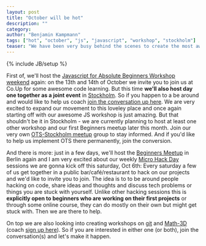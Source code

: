 ```yaml
---
layout: post
title: "October will be hot"
description: ""
category: 
author: "Benjamin Kampmann"
tags: ["hot", "october", "js", "javascript", "workshop", "stockholm"]
teaser: "We have been very busy behind the scenes to create the most awesome month of OpenTechSchool yet: plenty to events this month and even more in planning or coming up. Also our very **first non-Berlin event** and more about our expansions in this article..."
---
```

{% include JB/setup %}

First of, we'll host the [Javascript for Absolute Beginners Workshop weekend](http://www.meetup.com/opentechschool/events/84329602/) again:  on the 13th and 14th of October we invite you to join us at Co.Up for some awesome code learning. But this time **we'll also host day one together as a joint event** in [Stockholm](!!!!). So if you happen to a be around and would like to help us coach [join the conversation up here](http://groups.google.com/a/opentechschool.org/group/discuss.stockholm). We are very excited to expand our movement to this loveley place and once again starting off with our awesome JS workshop is just amazing. But that shouldn't be it in Stockholm - we are currently planning to host at least one other workshop and our first Beginners meetup later this month. Join our very own [OTS-Stockholm meetup](http) group to stay informed. And if you'd like to help us implement OTS there permanently, join the conversion.

And there is more: just in a few days, we'll host the [Beginners Meetup](http://www.meetup.com/opentechschool/events/84138972/) in Berlin again and I am very excited about our weekly [Micro Hack Day](http://www.meetup.com/opentechschool/events/84336562/) sessions we are gonna kick off this saturday, Oct 6th: Every saturday a few of us get together in a public bar/café/restaurant to hack on our projects and we'd like to invite you to join. The idea is to to be around people hacking on code, share ideas and thoughts and discuss tech problems or things you are stuck with yourself. Unlike other hacking sessions this is **explicitly open to beginners who are working on their first projects** or through some online course, they can do mostly on their own but might get stuck with. Then we are there to help.

On top we are also looking into creating workshops on [git](https://groups.google.com/a/opentechschool.org/forum/?fromgroups#!forum/coaches.git) and [Math-3D](http://blog.opentechschool.org/2012/09/call-for-coaches-math-3d.html) (coach [sign up here](http://groups.google.com/a/opentechschool.org/group/coaches.math-3d)). So if you are interested in either one (or both), join the conversation(s) and let's make it happen.